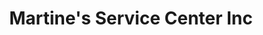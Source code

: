 ---
title: "Martine's Service Center Inc"
url: /middletown/martines-service-center-inc-edgewater-drive-3/
shop: car repair
---